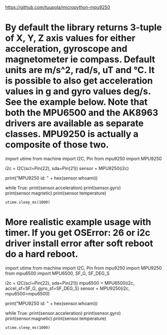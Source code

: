 https://github.com/tuupola/micropython-mpu9250



# By default the library returns 3-tuple of X, Y, Z axis values for either acceleration, gyroscope and magnetometer ie compass. Default units are m/s^2, rad/s, uT and °C. It is possible to also get acceleration values in g and gyro values deg/s. See the example below. Note that both the MPU6500 and the AK8963 drivers are available as separate classes. MPU9250 is actually a composite of those two.


import utime
from machine import I2C, Pin
from mpu9250 import MPU9250

i2c = I2C(scl=Pin(22), sda=Pin(21))
sensor = MPU9250(i2c)

print("MPU9250 id: " + hex(sensor.whoami))


while True:
    print(sensor.acceleration)
    print(sensor.gyro)
    print(sensor.magnetic)
    print(sensor.temperature)

    utime.sleep_ms(1000)
    
    
# More realistic example usage with timer. If you get OSError: 26 or i2c driver install error after soft reboot do a hard reboot.

import utime
from machine import I2C, Pin
from mpu9250 import MPU9250
from mpu6500 import MPU6500, SF_G, SF_DEG_S

i2c = I2C(scl=Pin(22), sda=Pin(21))
mpu6500 = MPU6500(i2c, accel_sf=SF_G, gyro_sf=SF_DEG_S)
sensor = MPU9250(i2c, mpu6500=mpu6500)

print("MPU9250 id: " + hex(sensor.whoami))

while True:
    print(sensor.acceleration)
    print(sensor.gyro)
    print(sensor.magnetic)
    print(sensor.temperature)

    utime.sleep_ms(1000)
